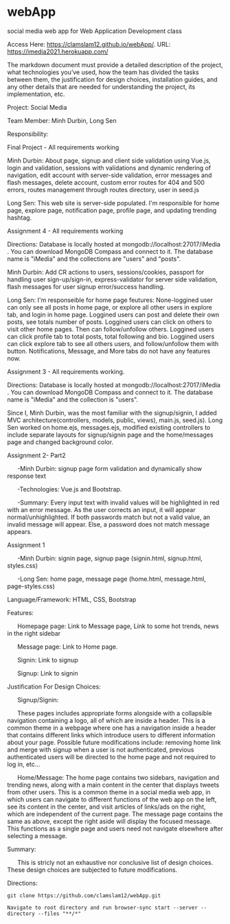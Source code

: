 # webApp

social media web app for Web Application Development class

Access Here: https://clamslam12.github.io/webApp/.
URL: https://imedia2021.herokuapp.com/

The markdown document must provide a detailed description of the project, what technologies you’ve used, how the team has divided the tasks between them, the justification for design choices, installation guides, and any other details that are needed for understanding the project, its implementation, etc.

Project: Social Media

Team Member: Minh Durbin, Long Sen

Responsibility:

Final Project - All requirements working

Minh Durbin: About page, signup and client side validation using Vue.js, login and validation, sessions with validations and dynamic rendering of navigation, edit account with server-side validation, error messages and flash messages, delete account, custom error routes for 404 and 500 errors, routes management through routes directory, user in seed.js

Long Sen: This web site is server-side populated. I'm responsible for home page, explore page, notification page, profile page, and updating trending hashtag.

Assignment 4 - All requirements working

Directions: Database is locally hosted at mongodb://localhost:27017/iMedia . You can download MongoDB Compass and connect to it. The database name is "iMedia" and the collections are "users" and "posts".

Minh Durbin: Add CR actions to users, sessions/cookies, passport for handling user sign-up/sign-in, express-validator for server side validation, flash messages for user signup error/success handling.

Long Sen: I'm responseible for home page feutures:
None-loggined user can only see all posts in home page, or explore all other users in explore tab, and login in home page.
Loggined users can post and delete their own posts, see totals number of posts.
Loggined users can click on others to visit other home pages. Then can follow/unfollow others.
Loggined users can click profile tab to total posts, total following and bio.
Loggined users can click explore tab to see all others users, and follow/unfollow them with button.
Notifications, Message, and More tabs do not have any features now.

Assignment 3 - All requirements working.

Directions: Database is locally hosted at mongodb://localhost:27017/iMedia . You can download MongoDB Compass and connect to it. The database name is "iMedia" and the collection is "users".

Since I, Minh Durbin, was the most familiar with the signup/signin, I added MVC architecture(controllers, models, public, views), main.js, seed.js). Long Sen worked on home.ejs, messages.ejs, modified existing controllers to include separate layouts for signup/signin page and the home/messages page and changed background color.

Assignment 2- Part2

&nbsp;&nbsp;&nbsp;&nbsp;&nbsp;&nbsp;-Minh Durbin: signup page form validation and dynamically show response text

&nbsp;&nbsp;&nbsp;&nbsp;&nbsp;&nbsp;-Technologies: Vue.js and Bootstrap.

&nbsp;&nbsp;&nbsp;&nbsp;&nbsp;&nbsp;-Summary: Every input text with invalid values will be highlighted in red with an error message. As the user corrects an input, it will appear normal/unhighlighted. If both passwords match but not a valid value, an invalid message will appear. Else, a password does not match message appears.

Assignment 1

&nbsp;&nbsp;&nbsp;&nbsp;&nbsp;&nbsp;-Minh Durbin: signin page, signup page (signin.html, signup.html, styles.css)

&nbsp;&nbsp;&nbsp;&nbsp;&nbsp;&nbsp;-Long Sen: home page, message page (home.html, message.html, page-styles.css)

Language/Framework: HTML, CSS, Bootstrap

Features:

&nbsp;&nbsp;&nbsp;&nbsp;&nbsp;&nbsp;Homepage page: Link to Message page, Link to some hot trends, news in the right sidebar

&nbsp;&nbsp;&nbsp;&nbsp;&nbsp;&nbsp;Message page: Link to Home page.

&nbsp;&nbsp;&nbsp;&nbsp;&nbsp;&nbsp;Signin: Link to signup

&nbsp;&nbsp;&nbsp;&nbsp;&nbsp;&nbsp;Signup: Link to signin

Justification For Design Choices:

&nbsp;&nbsp;&nbsp;&nbsp;&nbsp;&nbsp;Signup/Signin:

&nbsp;&nbsp;&nbsp;&nbsp;&nbsp;&nbsp;These pages includes appropriate forms alongside with a collapsible navigation containing a logo, all of which are inside a header. This is a common theme in a webpage where one has a navigation inside a header that contains different links which introduce users to different information about your page. Possible future modifications include: removing home link and merge with signup when a user is not authenticated, previous authenticated users will be directed to the home page and not required to log in, etc...

&nbsp;&nbsp;&nbsp;&nbsp;&nbsp;&nbsp;Home/Message:
The home page contains two sidebars, navigation and trending news, along with a main content in the center that displays tweets from other users. This is a common theme in a social media web app, in which users can navigate to different functions of the web app on the left, see its content in the center, and visit articles of links/ads on the right, which are independent of the current page. The message page contains the same as above, except the right aside will display the focused message. This functions as a single page and users need not navigate elsewhere after selecting a message.

Summary:

&nbsp;&nbsp;&nbsp;&nbsp;&nbsp;&nbsp;This is stricly not an exhaustive nor conclusive list of design choices. These design choices are subjected to future modifications.

Directions:

    git clone https://github.com/clamslam12/webApp.git

    Navigate to root directory and run browser-sync start --server --directory --files "**/*"
